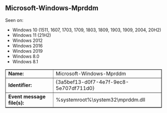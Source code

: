 ## Microsoft-Windows-Mprddm

Seen on:
* Windows 10 (1511, 1607, 1703, 1709, 1803, 1809, 1903, 1909, 2004, 20H2)
* Windows 11 (21H2)
* Windows 2012
* Windows 2016
* Windows 2019
* Windows 8.0
* Windows 8.1

<table border="1" class="docutils">
  <tbody>
    <tr>
      <td><b>Name:</b></td>
      <td>Microsoft-Windows-Mprddm</td>
    </tr>
    <tr>
      <td><b>Identifier:</b></td>
      <td>{3a5bef13-d0f7-4e7f-9ec8-5e707df711d0}</td>
    </tr>
    <tr>
      <td><b>Event message file(s):</b></td>
      <td>%systemroot%\system32\mprddm.dll</td>
    </tr>
  </tbody>
</table>

&nbsp;

